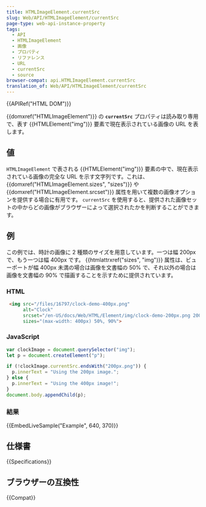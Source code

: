 ```yaml
---
title: HTMLImageElement.currentSrc
slug: Web/API/HTMLImageElement/currentSrc
page-type: web-api-instance-property
tags:
  - API
  - HTMLImageElement
  - 画像
  - プロパティ
  - リファレンス
  - URL
  - currentSrc
  - source
browser-compat: api.HTMLImageElement.currentSrc
translation_of: Web/API/HTMLImageElement/currentSrc
---
```

{{APIRef("HTML DOM")}}

{{domxref("HTMLImageElement")}} の **`currentSrc`** プロパティは読み取り専用で、表す {{HTMLElement("img")}} 要素で現在表示されている画像の URL を表します。

## 値

`HTMLImageElement` で表される {{HTMLElement("img")}} 要素の中で、現在表示されている画像の完全な URL を示す文字列です。これは、 {{domxref("HTMLImageElement.sizes", "sizes")}} や {{domxref("HTMLImageElement.srcset")}} 属性を用いて複数の画像オプションを提供する場合に有用です。 `currentSrc` を使用すると、提供された画像セットの中からどの画像がブラウザーによって選択されたかを判断することができます。

## 例

この例では、時計の画像に 2 種類のサイズを用意しています。一つは幅 200px で、もう一つは幅 400px です。 {{htmlattrxref("sizes", "img")}} 属性は、ビューポートが幅 400px 未満の場合は画像を文書幅の 50% で、それ以外の場合は画像を文書幅の 90% で描画することを示すために提供されています。

### HTML

```html
 <img src="/files/16797/clock-demo-400px.png"
      alt="Clock"
      srcset="/en-US/docs/Web/HTML/Element/img/clock-demo-200px.png 200w, /en-US/docs/Web/HTML/Element/img/clock-demo-400px.png 400w"
      sizes="(max-width: 400px) 50%, 90%">
```

### JavaScript

```js
var clockImage = document.querySelector("img");
let p = document.createElement("p");

if (!clockImage.currentSrc.endsWith("200px.png")) {
  p.innerText = "Using the 200px image.";
} else {
  p.innerText = "Using the 400px image!";
}
document.body.appendChild(p);
```

### 結果

{{EmbedLiveSample("Example", 640, 370)}}

## 仕様書

{{Specifications}}

## ブラウザーの互換性

{{Compat}}

